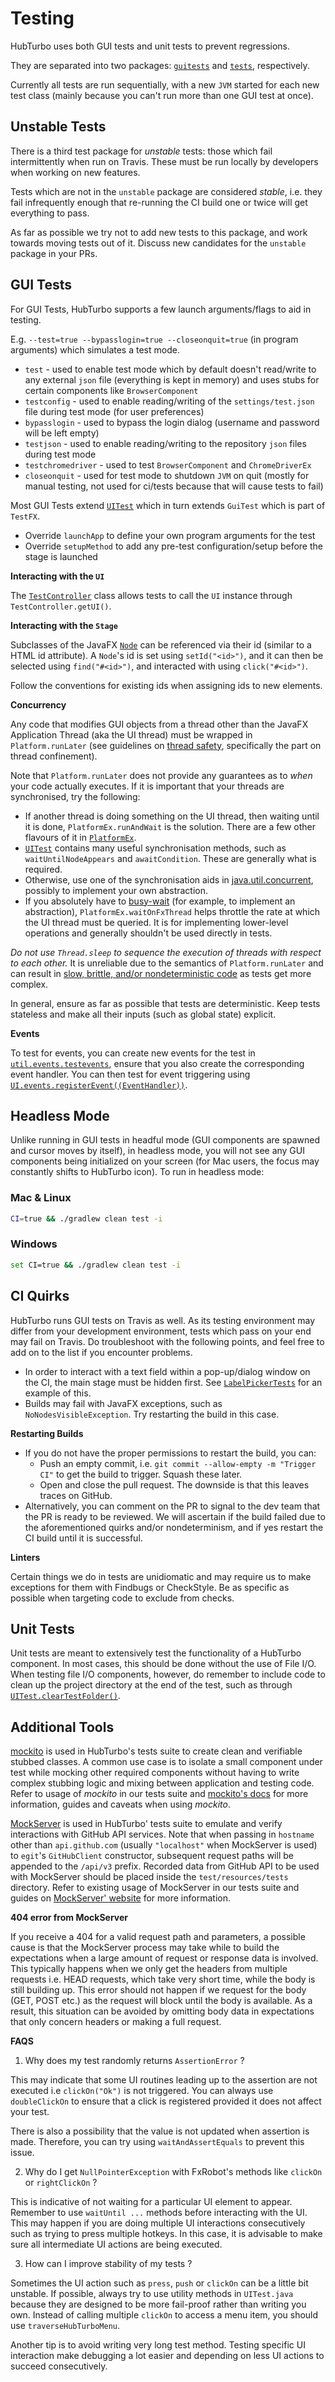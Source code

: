 # Testing

HubTurbo uses both GUI tests and unit tests to prevent regressions.

They are separated into two packages: [`guitests`](../src/test/java/guitests) and [`tests`](../src/test/java/tests), respectively.

Currently all tests are run sequentially, with a new `JVM` started for each new test class (mainly because you can't run more than one GUI test at once).

## Unstable Tests

There is a third test package for *unstable* tests: those which fail intermittently when run on Travis. These must be run locally by developers when working on new features.

Tests which are not in the `unstable` package are considered *stable*, i.e. they fail infrequently enough that re-running the CI build one or twice will get everything to pass.

As far as possible we try not to add new tests to this package, and work towards moving tests out of it. Discuss new candidates for the `unstable` package in your PRs.

## GUI Tests

For GUI Tests, HubTurbo supports a few launch arguments/flags to aid in testing.

E.g. `--test=true --bypasslogin=true --closeonquit=true` (in program arguments) which simulates a test mode.
- `test` - used to enable test mode which by default doesn't read/write to any external `json` file (everything is kept in memory) and uses stubs for certain components like `BrowserComponent`
- `testconfig` - used to enable reading/writing of the `settings/test.json` file during test mode (for user preferences)
- `bypasslogin` - used to bypass the login dialog (username and password will be left empty)
- `testjson` - used to enable reading/writing to the repository `json` files during test mode
- `testchromedriver` - used to test `BrowserComponent` and `ChromeDriverEx`
- `closeonquit` - used for test mode to shutdown `JVM` on quit (mostly for manual testing, not used for ci/tests because that will cause tests to fail)

Most GUI Tests extend [`UITest`](../src/test/java/guitests/UITest.java) which in turn extends `GuiTest` which is part of `TestFX`.
- Override `launchApp` to define your own program arguments for the test
- Override `setupMethod` to add any pre-test configuration/setup before the stage is launched

**Interacting with the `UI`**

The [`TestController`](../src/main/java/ui/TestController.java) class allows tests to call the `UI` instance through `TestController.getUI()`.

**Interacting with the `Stage`**

Subclasses of the JavaFX [`Node`](https://docs.oracle.com/javase/8/javafx/api/javafx/scene/Node.html) can be referenced via their id (similar to a HTML id attribute). A `Node`'s id is set using `setId("<id>")`, and it can then be selected using `find("#<id>")`, and interacted with using `click("#<id>")`.

Follow the conventions for existing ids when assigning ids to new elements.

**Concurrency**

Any code that modifies GUI objects from a thread other than the JavaFX Application Thread (aka the UI thread) must be wrapped in `Platform.runLater` (see guidelines on [thread safety](codingGuidelines.md#thread-safety), specifically the part on thread confinement).

Note that `Platform.runLater` does not provide any guarantees as to *when* your code actually executes. If it is important that your threads are synchronised, try the following:

- If another thread is doing something on the UI thread, then waiting until it is done, `PlatformEx.runAndWait` is the solution. There are a few other flavours of it in [`PlatformEx`](https://github.com/HubTurbo/HubTurbo/blob/master/src/main/java/util/PlatformEx.java).
- [`UITest`](https://github.com/HubTurbo/HubTurbo/blob/master/src/test/java/guitests/UITest.java) contains many useful synchronisation methods, such as `waitUntilNodeAppears` and `awaitCondition`. These are generally what is required.
- Otherwise, use one of the synchronisation aids in [java.util.concurrent](http://docs.oracle.com/javase/7/docs/api/java/util/concurrent/package-summary.html), possibly to implement your own abstraction.
- If you absolutely have to [busy-wait](https://en.wikipedia.org/wiki/Busy_waiting) (for example, to implement an abstraction), `PlatformEx.waitOnFxThread` helps throttle the rate at which the UI thread must be queried. It is for implementing lower-level operations and generally shouldn't be used directly in tests.

*Do not use `Thread.sleep` to sequence the execution of threads with respect to each other.* It is unreliable due to the semantics of `Platform.runLater` and can result in [slow, brittle, and/or nondeterministic code](http://googletesting.blogspot.sg/2008/08/tott-sleeping-synchronization.html) as tests get more complex.

In general, ensure as far as possible that tests are deterministic. Keep tests stateless and make all their inputs (such as global state) explicit.

**Events**

To test for events, you can create new events for the test in [`util.events.testevents`](../src/main/java/util/events/testevents), ensure that you also create the corresponding event handler. You can then test for event triggering using [`UI.events.registerEvent((EventHandler))`](../src/main/java/ui/UI.java).

## Headless Mode

Unlike running in GUI tests in headful mode (GUI components are spawned and cursor moves by itself), in headless mode, you will not see any GUI components being initialized on your screen (for Mac users, the focus may constantly shifts to HubTurbo icon). To run in headless mode:

### Mac & Linux
```sh
CI=true && ./gradlew clean test -i
```

### Windows
```sh
set CI=true && ./gradlew clean test -i
```

## CI Quirks

HubTurbo runs GUI tests on Travis as well. As its testing environment may differ from your development environment, tests which pass on your end may fail on Travis. Do troubleshoot with the following points, and feel free to add on to the list if you encounter problems.

- In order to interact with a text field within a pop-up/dialog window on the CI, the main stage must be hidden first. See [`LabelPickerTests`](../src/test/java/guitests/LabelPickerTests.java) for an example of this.
- Builds may fail with JavaFX exceptions, such as `NoNodesVisibleException`. Try restarting the build in this case.

**Restarting Builds**

- If you do not have the proper permissions to restart the build, you can:
    + Push an empty commit, i.e. `git commit --allow-empty -m "Trigger CI"` to get the build to trigger. Squash these later.
    + Open and close the pull request. The downside is that this leaves traces on GitHub.
- Alternatively, you can comment on the PR to signal to the dev team that the PR is ready to be reviewed. We will ascertain if the build failed due to the aforementioned quirks and/or nondeterminism, and if yes restart the CI build until it is successful.

**Linters**

Certain things we do in tests are unidiomatic and may require us to make exceptions for them with Findbugs or CheckStyle. Be as specific as possible when targeting code to exclude from checks.

## Unit Tests

Unit tests are meant to extensively test the functionality of a HubTurbo component. In most cases, this should be done without the use of File I/O. When testing file I/O components, however, do remember to include code to clean up the project directory at the end of the test, such as through [`UITest.clearTestFolder()`](../src/test/java/guitests/UITest.java).

## Additional Tools

[mockito](http://mockito.org/) is used in HubTurbo's tests suite to create clean and verifiable stubbed classes.
A common use case is to isolate a small component under test while mocking other required components without having to write complex stubbing logic and mixing between application and testing code. Refer to usage of *mockito* in our tests suite and [mockito's docs](http://mockito.github.io/mockito/docs/current/org/mockito/Mockito.html) for more information, guides and caveats when using *mockito*.

[MockServer](http://www.mock-server.com) is used in HubTurbo' tests suite to emulate and verify interactions with GitHub API services.
Note that when passing in `hostname` other than `api.github.com` (usually `"localhost"` when MockServer is used) to `egit`'s `GitHubClient` constructor, subsequent request paths will be appended to the `/api/v3` prefix.
Recorded data from GitHub API to be used with MockServer should be placed inside the `test/resources/tests` directory.
Refer to existing usage of MockServer in our tests suite and guides on [MockServer' website](http://www.mock-server.com) for more information.

**404 error from MockServer**

If you receive a 404 for a valid request path and parameters, a possible cause is that the MockServer process may take while to build the expectations when a large amount of request or response data is involved.
This typically happens when we only get the headers from multiple requests i.e. HEAD requests, which take very short time, while the body is still building up.
This error should not happen if we request for the body (GET, POST etc.) as the request will block until the body is available.
As a result, this situation can be avoided by omitting body data in expectations that only concern headers or making a full request.

**FAQS**

1. Why does my test randomly returns `AssertionError` ?

 This may indicate that some UI routines leading up to the assertion are not executed i.e `clickOn("Ok")` is not triggered. You can always use `doubleClickOn` to ensure that a click is registered provided it does not affect your test.
 
 There is also a possibility that the value is not updated when assertion is made. Therefore, you can try using `waitAndAssertEquals` to prevent this issue.

2. Why do I get `NullPointerException` with FxRobot's methods like `clickOn` or `rightClickOn` ?

 This is indicative of not waiting for a particular UI element to appear. Remember to use `waitUntil ...` methods before  interacting with the UI. This may happen if you are doing multiple UI interactions consecutively such as trying to press multiple hotkeys. In this case, it is advisable to make sure all intermediate UI actions are being executed. 
 
3. How can I improve stability of my tests ?

 Sometimes the UI action such as `press`, `push` or `clickOn` can be a little bit unstable. If possible, always try to use utility methods in `UITest.java` because they are designed to be more fail-proof rather than writing you own. Instead of calling multiple `clickOn` to access a menu item, you should use `traverseHubTurboMenu`.
 
 Another tip is to avoid writing very long test method. Testing specific UI interaction make debugging a lot easier and depending on less UI actions to succeed consecutively. 
 
 
